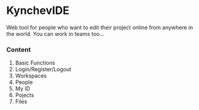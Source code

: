 # KynchevIDE
Web tool for people who want to edit their project online from anywhere in the world. You can work in teams too...


### Content
1. Basic Functions
2. Login/Register/Logout
3. Workspaces
4. People
5. My ID
6. Pojects
7. Files
